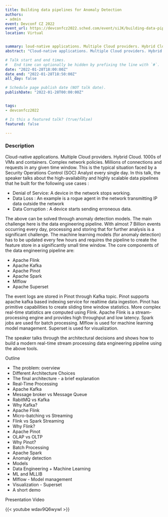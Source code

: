 ```yaml
---
title: Building data pipelines for Anomaly Detection
authors:
- admin
event: Devconf CZ 2022
event_url: https://devconfcz2022.sched.com/event/siJK/building-data-pipelines-for-anomaly-detection
location: Virtual


summary: loud-native applications. Multiple Cloud providers. Hybrid Cloud. 1000s of VMs and containers. Complex network policies. Millions of connections and requests in any given time window. This is the typical situation faced by a Security Operations Control (SOC) Analyst every single day. In this talk, the speaker talks about the high-availability and highly scalable data pipelines.
abstract: "Cloud-native applications. Multiple Cloud providers. Hybrid Cloud. 1000s of VMs and containers. Complex network policies. Millions of connections and requests in any given time window. This is the typical situation faced by a Security Operations Control (SOC) Analyst every single day. In this talk, the speaker talks about the high-availability and highly scalable data pipelines."

# Talk start and end times.
#   End time can optionally be hidden by prefixing the line with `#`.
date: "2022-01-28T18:00:00Z"
date_end: "2022-01-28T18:50:00Z"
all_day: false

# Schedule page publish date (NOT talk date).
publishDate: "2022-01-28T00:00:00Z"


tags: 
- devconfcz2022

# Is this a featured talk? (true/false)
featured: false

---
```


<h3>Description</h3>

Cloud-native applications. Multiple Cloud providers. Hybrid Cloud. 1000s of VMs and containers. Complex network policies. Millions of connections and requests in any given time window. This is the typical situation faced by a Security Operations Control (SOC) Analyst every single day. In this talk, the speaker talks about the high-availability and highly scalable data pipelines that he built for the following use cases :

* Denial of Service: A device in the network stops working.
* Data Loss : An example is a rogue agent in the network transmitting IP data outside the network
* Data Corruption : A device starts sending erroneous data.

The above can be solved through anomaly detection models. The main challenge here is the data engineering pipeline. With almost 7 Billion events occurring every day, processing and storing that for further analysis is a significant challenge. The machine learning models (for anomaly detection) has to be updated every few hours and requires the pipeline to create the feature store in a significantly small time window.
The core components of the data engineering pipeline are:

* Apache Flink
* Apache Kafka
* Apache Pinot
* Apache Spark
* Mlflow
* Apache Superset

The event logs are stored in Pinot through Kafka topic. Pinot supports apache kafka based indexing service for realtime data ingestion. Pinot has primitive capabilities to create sliding time window statistics. More complex real-time statistics are computed using Flink. Apache Flink is a stream-processing engine and provides high throughput and low latency. Spark jobs are used for batch processing. Mlflow is used for machine learning model management. Superset is used for visualization.

The speaker talks through the architectural decisions and shows how to build a modern real-time stream processing data engineering pipeline using the above tools.

Outline
* The problem: overview
* Different Architecture Choices
* The final architecture - a brief explanation
* Real-Time Processing
* Apache Kafka
* Message broker vs Message Queue
* RabitMQ vs Kafka
* Why Kafka?
* Apache Flink
* Micro-batching vs Streaming
* Flink vs Spark Streaming
* Why Flink?
* Apache Pinot
* OLAP vs OLTP
* Why Pinot?
* Batch Processing
* Apache Spark
* Anomaly detection
* Models
* Data Engineering + Machine Learning
* ML and MLLIB
* Mlflow - Model management
* Visualization - Superset
* A short demo


<p>Presentation Video </p>

{{< youtube wdav9Q6wywI >}}